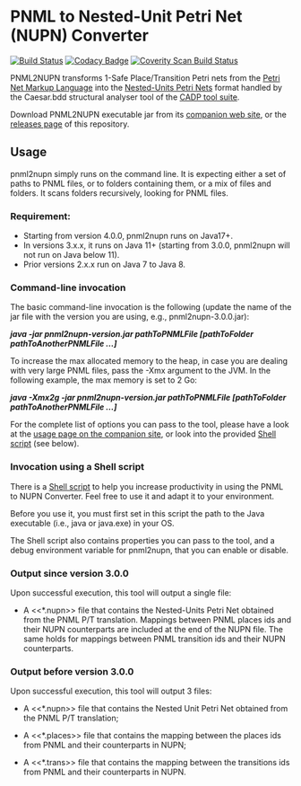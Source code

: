 PNML to Nested-Unit Petri Net (NUPN) Converter
========

[![Build Status](https://travis-ci.org/lip6/pnml2nupn.svg?branch=master)](https://travis-ci.org/lip6/pnml2nupn "Travis Build Status")
[![Codacy Badge](https://app.codacy.com/project/badge/Grade/3ee42be731914016bb333eff0b557a89)](https://www.codacy.com/gh/lip6/pnml2nupn/dashboard?utm_source=github.com&amp;utm_medium=referral&amp;utm_content=lip6/pnml2nupn&amp;utm_campaign=Badge_Grade)
[![Coverity Scan Build Status](https://scan.coverity.com/projects/17780/badge.svg)](https://scan.coverity.com/projects/lip6-pnml2nupn "Coverity Scan Build Status")



PNML2NUPN transforms 1-Safe Place/Transition Petri nets from the [Petri Net Markup Language](http://www.pnml.org) into the [Nested-Units Petri Nets](https://cadp.inria.fr/man/nupn.html) format handled by the Caesar.bdd structural analyser tool of the [CADP tool suite](http://cadp.inria.fr).

Download PNML2NUPN executable jar from its [companion web site](http://pnml.lip6.fr/pnml2nupn/), or the [releases page](https://github.com/lip6/pnml2nupn/releases) of this repository.

## Usage

 pnml2nupn simply runs on the command line. It is expecting either a set of paths to 
 PNML files, or to folders containing them, or a mix of files and folders. It scans folders recursively, looking for PNML files.
 
### Requirement:
  - Starting from version 4.0.0, pnml2nupn runs on Java17+. 
  - In versions 3.x.x, it runs on Java 11+ (starting from 3.0.0, pnml2nupn will not run on Java below 11).
  - Prior versions 2.x.x run on Java 7 to Java 8. 
 
 
### Command-line invocation

The basic command-line invocation is the following (update the name of the jar file with the  version you are using, e.g., pnml2nupn-3.0.0.jar):

  ***java -jar pnml2nupn-version.jar pathToPNMLFile [pathToFolder pathToAnotherPNMLFile ...]***

To increase the max allocated memory to the heap, in case you are dealing with very large PNML files, pass the -Xmx argument to the JVM. In the following example, the max memory is set to 2 Go:

  ***java -Xmx2g -jar pnml2nupn-version.jar pathToPNMLFile [pathToFolder pathToAnotherPNMLFile ...]***
 
 
For the complete list of options you can pass to the tool, please have a look at the [usage page on the companion site](https://pnml.lip6.fr/pnml2nupn/usage.html), or look into the provided [Shell script](fr.lip6.move.pnml2nupn/src/site/resources/download/pnml2nupn.sh) (see below).
  
### Invocation using a Shell script

  There is a [Shell script](fr.lip6.move.pnml2nupn/src/site/resources/download/pnml2nupn.sh) to help you increase productivity in using the PNML to NUPN Converter. Feel free to use it and adapt it to your environment.
  
  Before you use it, you must first set in this script the path to the Java executable (i.e., java or java.exe) in your OS.
  
  The Shell script also contains properties you can pass to the tool, and a debug environment variable for pnml2nupn, that you can enable or disable.
 
### Output since version 3.0.0

 Upon successful execution, this tool will output a single file:
 
  * A <<*.nupn>> file that contains the Nested-Units Petri Net obtained from the PNML P/T translation.
  Mappings between PNML places ids and their NUPN counterparts are included at the end of the NUPN file. 
  The same holds for mappings between PNML transition ids and their NUPN counterparts.
 
### Output before version 3.0.0

 Upon successful execution, this tool will output 3 files:
 
  * A <<*.nupn>> file that contains the Nested Unit Petri Net obtained from the PNML P/T translation;
  
  * A <<*.places>> file that contains the mapping between the places ids from PNML and their counterparts in NUPN;
  
  * A <<*.trans>> file that contains the mapping between the transitions ids from PNML and their counterparts in NUPN.

